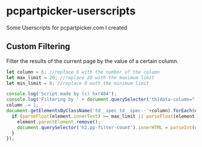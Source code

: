 # pcpartpicker-userscripts
Some Userscripts for pcpartpicker.com I created


## Custom Filtering
Filter the results of the current page by the value of a certain column.

```js
let column = 6; //replace 6 with the number of the column
let max_limit = 20; //replace 20 with the maximum limit
let min_limit = 0; //replace 0 wuth the minimum limit

console.log('Script made by (c) hxr404');
console.log('Filtering by ' + document.querySelector('th[data-column="'+column+'"]').innerText + '...');
column -= 1;
document.getElementsByClassName('td__spec td__spec--'+column).forEach(element => {
  if (parseFloat(element.innerText) >= max_limit || parseFloat(element.innerText) <= min_limit) {
    element.parentElement.remove();
    document.querySelector('h2.pp-filter-count').innerHTML = parseInt(document.querySelector('h2.pp-filter-count').innerHTML) - 1 + ' Compatible Products';
  }
});
```
